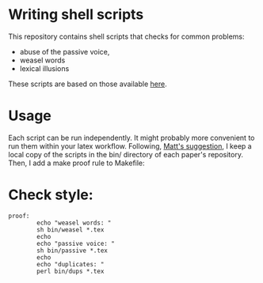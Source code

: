 # Writing shell scripts
This repository contains shell scripts that checks for common problems:
- abuse of the passive voice,
- weasel words
- lexical illusions

These scripts are based on those available [here](matt.might.net).

# Usage
Each script can be run independently. It might probably more convenient to run them within your latex workflow.
Following, [Matt's suggestion](http://matt.might.net/articles/shell-scripts-for-passive-voice-weasel-words-duplicates/), I keep a local copy of the scripts in the bin/ directory of each paper's repository. Then, I add a make proof rule to Makefile:

# Check style:
```
proof:
        echo "weasel words: "
        sh bin/weasel *.tex
        echo
        echo "passive voice: "
        sh bin/passive *.tex
        echo
        echo "duplicates: "
        perl bin/dups *.tex
```

